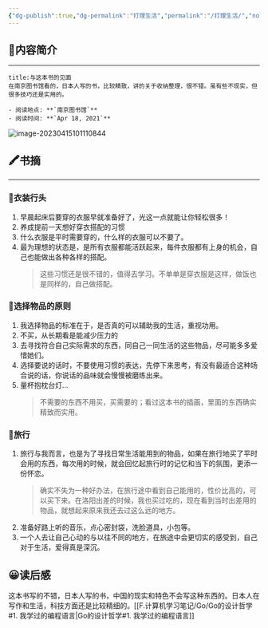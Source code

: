 ```yaml
---
{"dg-publish":true,"dg-permalink":"打理生活","permalink":"/打理生活/","noteIcon":"","created":"2022-04-18T13:01Z","updated":""}
---
```




## 📜**内容简介**
---
```ad-note
title:与这本书的见面
在南京图书馆看的，日本人写的书，比较精致，讲的关于收纳整理，很不错。虽有些不现实，但很多技巧还是实用的。

- 阅读地点: **`南京图书馆`**
- 阅读时间: **`Apr 18, 2021`**

```

![image-20230415101110844](/img/user/Z.image/读书笔记/20230416102012.png)

## 🖍️书摘
---
### 📄衣装行头

1. 早晨起床后要穿的衣服早就准备好了，光这一点就能让你轻松很多！
2. 养成提前一天想好穿衣搭配的习惯 
3. 什么衣服是平时需要穿的，什么样的衣服可以不要了。
4. 最为理想的状态是，是所有衣服都能活跃起来，每件衣服都有上身的机会，自己也能做出各种各样的搭配。
    >这些习惯还是很不错的，值得去学习。不单单是穿衣服是这样，做饭也是同样的，自己做搭配。

### 📄选择物品的原则

1. 我选择物品的标准在于，是否真的可以辅助我的生活，重视功用。
2. 不买，从长期看是能减少压力的 
3. 去寻找符合自己实际需求的东西，同自己一同生活的这些物品，尽可能多多爱惜她们。 
4. 选择要说的话时，不要使用习惯的表达，先停下来思考，有没有最适合这种场合说的话，你说话的品味就会慢慢被磨练出来。
5. 量杯抱枕台灯...
    >不需要的东西不用买，买需要的；看过这本书的插画，里面的东西确实精致而实用。

 ### 📄旅行
1. 旅行与我而言，也是为了寻找日常生活能用到的物品，如果在旅行地买了平时会用的东西，每次用的时候，就会回忆起旅行时的记忆和当下的氛围，更添一份怀恋。
    >确实不失为一种好办法，在旅行途中看到自己能用的，性价比高的，可以买下来。在洛阳出差的时候，我也买过吃的，现在看到当时出差用的物品，就想起来原来我还去过这么远的地方。
2. 准备好路上听的音乐，点心密封袋，洗脸道具，小包等。
3. 一个人去让自己心动的与以往不同的地方，在旅途中会更切实的感受到，自己对于生活，爱得真是深沉。

## 😀读后感
这本书写的不错，日本人写的书，中国的现实和特色不会写这种东西的。日本人在写作和生活，科技方面还是比较精细的。[[F.计算机学习笔记/Go/Go的设计哲学#1. 我学过的编程语言\|Go的设计哲学#1. 我学过的编程语言]]


